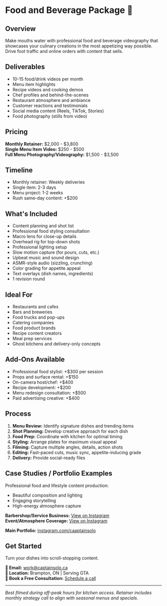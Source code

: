 # Food and Beverage Package 🍴

## Overview
Make mouths water with professional food and beverage videography that showcases your culinary creations in the most appetizing way possible. Drive foot traffic and online orders with content that sells.

## Deliverables
- 10-15 food/drink videos per month
- Menu item highlights
- Recipe videos and cooking demos
- Chef profiles and behind-the-scenes
- Restaurant atmosphere and ambiance
- Customer reactions and testimonials
- Social media content (Reels, TikTok, Stories)
- Food photography (stills from video)

## Pricing
**Monthly Retainer:** $2,000 - $3,800  
**Single Menu Item Video:** $250 - $500  
**Full Menu Photography/Videography:** $1,500 - $3,500

## Timeline
- Monthly retainer: Weekly deliveries
- Single item: 2-3 days
- Menu project: 1-2 weeks
- Rush same-day content: +$200

## What's Included
- Content planning and shot list
- Professional food styling consultation
- Macro lens for close-up details
- Overhead rig for top-down shots
- Professional lighting setup
- Slow motion capture (for pours, cuts, etc.)
- Upbeat music and sound design
- ASMR-style audio (sizzling, crunching)
- Color grading for appetite appeal
- Text overlays (dish names, ingredients)
- 1 revision round

## Ideal For
- Restaurants and cafes
- Bars and breweries
- Food trucks and pop-ups
- Catering companies
- Food product brands
- Recipe content creators
- Meal prep services
- Ghost kitchens and delivery-only concepts

## Add-Ons Available
- Professional food stylist: +$300 per session
- Props and surface rental: +$150
- On-camera host/chef: +$400
- Recipe development: +$200
- Menu redesign consultation: +$500
- Paid advertising creative: +$400

## Process
1. **Menu Review:** Identify signature dishes and trending items
2. **Shot Planning:** Develop creative approach for each dish
3. **Food Prep:** Coordinate with kitchen for optimal timing
4. **Styling:** Arrange plates for maximum visual appeal
5. **Filming:** Capture multiple angles, details, action shots
6. **Editing:** Fast-paced cuts, music sync, appetite-inducing grade
7. **Delivery:** Provide social-ready files

## Case Studies / Portfolio Examples
Professional food and lifestyle content production:
- Beautiful composition and lighting
- Engaging storytelling
- High-energy atmosphere capture

**Barbershop/Service Business:** [View on Instagram](https://www.instagram.com/reel/CsCKDtUJGo2/)  
**Event/Atmosphere Coverage:** [View on Instagram](https://www.instagram.com/reel/CqQzDikJRQj/)

**Main Portfolio:** [instagram.com/caaptainsolo](https://www.instagram.com/caaptainsolo/)

## Get Started
Turn your dishes into scroll-stopping content.

**📧 Email:** work@captainsolo.ca  
**📍 Location:** Brampton, ON | Serving GTA  
**💼 Book a Free Consultation:** [Schedule a call](#contact)

---

*Best filmed during off-peak hours for kitchen access. Retainer includes monthly strategy call to align with seasonal menus and specials.*

